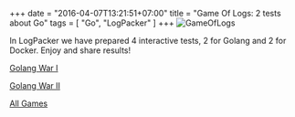 +++
date = "2016-04-07T13:21:51+07:00"
title = "Game Of Logs: 2 tests about Go"
tags = [ "Go", "LogPacker" ]
+++
![GameOfLogs](/game-of-logs.png)

In LogPacker we have prepared 4 interactive tests, 2 for Golang and 2 for Docker. Enjoy and share results!

[Golang War I](https://logpacker.com/blog/the-first-golang-war)

[Golang War II](https://logpacker.com/blog/the-second-golang-war)
<!--more-->
[All Games](https://logpacker.com/blog/game-of-logs)
